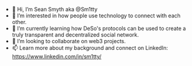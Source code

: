 - 👋 Hi, I’m Sean Smyth aka @Sm1tty
- 👀 I’m interested in how people use technology to connect with each other.
- 🌱 I’m currently learning how DeSo's protocols can be used to create a truly transparent and decentralized social network. 
- 💞️ I’m looking to collaborate on web3 projects.
- 📫 Learn more about my background and connect on LinkedIn: https://www.linkedin.com/in/sm1tty/
<!---
Sm1tty007/Sm1tty007 is a ✨ special ✨ repository because its `README.md` (this file) appears on your GitHub profile.
You can click the Preview link to take a look at your changes.
--->
